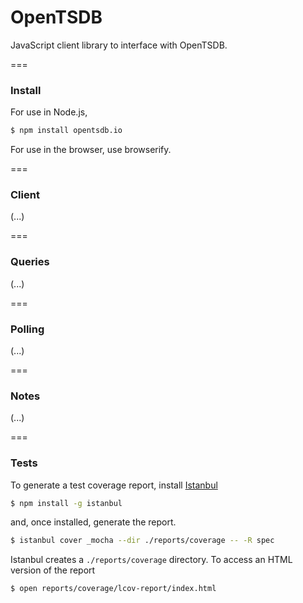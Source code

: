 OpenTSDB
========

JavaScript client library to interface with OpenTSDB.


===
### Install

For use in Node.js,

``` bash
$ npm install opentsdb.io
```

For use in the browser, use browserify.


===
### Client

(...)


===
### Queries

(...)


===
### Polling

(...)


===
### Notes

(...)


===
### Tests

To generate a test coverage report, install [Istanbul](https://github.com/gotwarlost/istanbul)

``` bash
$ npm install -g istanbul
```

and, once installed, generate the report.

``` bash
$ istanbul cover _mocha --dir ./reports/coverage -- -R spec
```

Istanbul creates a `./reports/coverage` directory. To access an HTML version of the report

``` bash
$ open reports/coverage/lcov-report/index.html
```
